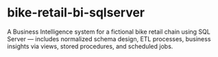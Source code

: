 # bike-retail-bi-sqlserver
A Business Intelligence system for a fictional bike retail chain using SQL Server — includes normalized schema design, ETL processes, business insights via views, stored procedures, and scheduled jobs.
